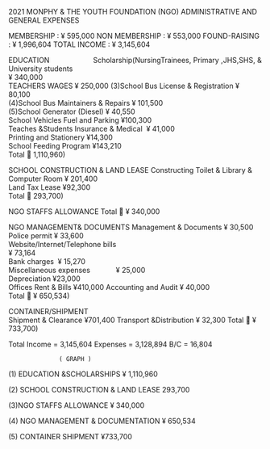 2021 MONPHY & THE YOUTH FOUNDATION (NGO)
ADMINISTRATIVE AND GENERAL EXPENSES

MEMBERSHIP : ¥ 595,000
NON MEMBERSHIP : ¥ 553,000
FOUND-RAISING : ¥ 1,996,604
TOTAL INCOME : ¥ 3,145,604

EDUCATION                     
Scholarship(NursingTrainees,
Primary ,JHS,SHS, & University students  
¥ 340,000  
TEACHERS WAGES
¥ 250,000
(3)School Bus License & Registration
¥ 80,100  
(4)School Bus Maintainers & Repairs
¥ 101,500  
(5)School Generator (Diesel)
¥ 40,550  
School Vehicles Fuel and Parking
¥100,300  
Teaches &Students Insurance & Medical 
¥ 41,000  
Printing and Stationery
¥14,300  
School Feeding Program
¥143,210  
Total 🟰 1,110,960)

SCHOOL CONSTRUCTION & LAND LEASE
Constructing Toilet & Library &  Computer Room
¥ 201,400  
Land Tax Lease
¥92,300  
Total 🟰 293,700)

NGO STAFFS ALLOWANCE
Total 🟰 ¥ 340,000

NGO MANAGEMENT& DOCUMENTS
Management & Documents
¥ 30,500  
Police permit
¥ 33,600  
Website/Internet/Telephone bills  
¥ 73,164  
Bank charges 
¥ 15,270  
Miscellaneous expenses            
¥ 25,000  
Depreciation
¥23,000  
Offices Rent & Bills
¥410,000
Accounting and Audit
¥ 40,000  
Total 🟰 ¥ 650,534)

CONTAINER/SHIPMENT  
Shipment & Clearance
¥701,400
Transport &Distribution
¥ 32,300
Total 🟰 ¥ 733,700)

Total Income = 3,145,604
Expenses = 3,128,894
B/C = 16,804

                  ( GRAPH )

(1) EDUCATION &SCHOLARSHIPS
¥ 1,110,960

(2) SCHOOL CONSTRUCTION & LAND LEASE
293,700

(3)NGO STAFFS ALLOWANCE
¥ 340,000

(4) NGO MANAGEMENT & DOCUMENTATION
¥ 650,534

(5) CONTAINER SHIPMENT
¥733,700
